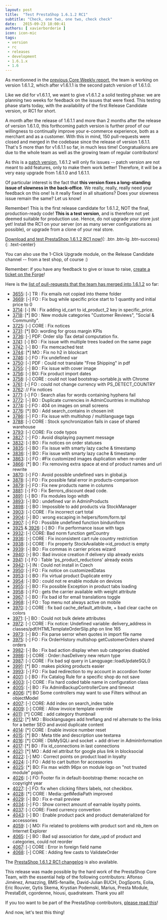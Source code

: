```yaml
---
layout: post
title:  "Test PrestaShop 1.6.1.2 RC1"
subtitle: "Check, one two, one two, check check"
date:   2015-09-23 18:00:41
authors: [ xavierborderie ]
icon: icon-mic
tags:
 - version
 - rc
 - releases
 - development
 - 1.6.1.x
 - 1.6
---
```


As mentionned in the [previous Core Weekly report](http://build.prestashop.com/news/coreweekly-35-36/), the team is working on version 1.6.1.2, which after v1.6.1.1 is the second patch version of 1.6.1.0.

Like we did for v1.6.1.1, we want to give v1.6.1.2 a solid testing phase: we are planning two weeks for feedback on the issues that were fixed. This testing phase starts today, with the availability of the first Release Candidate version, or RC1 for short.

A month after the release of 1.6.1.1 and more than 2 months after the release of version 1.6.1.0, this forthcoming patch version is further proof of our willingness to continually improve your e-commerce experience, both as a merchant and as a customer. With this in mind, 150 pull-requests were closed and merged in the codebase since the release of version 1.6.1.1. That's 5 more than for v1.6.1.1 so far, in much less time! Congratualions are due to the whole team as well as the growing team of regular contributors!

As this is a [patch version](http://build.prestashop.com/news/a-more-semantic-versioning-scheme/), 1.6.1.2 will only fix issues -- patch version are not meant to add features, only to make them work better! Therefore, it will be a very easy upgrade from 1.6.1.0 and 1.6.1.1.

Of particular interest is the fact that **this version fixes a long-standing issue of slowness in the back-office**. We really, really, really need your feedback on this one! Is it really fixed in all situations? Does your slowness issue remain the same? Let us know!

Remember! This is the first release candidate for 1.6.1.2, NOT the final, production-ready code! <b>This is a test version</b>, and is therefore not yet deemed suitable for production use. Hence, do not upgrade your store just yet! Install the RC1 on your server (on as many server configurations as possible), or upgrade from a clone of your real store.

[Download and test PrestaShop 1.6.1.2 RC1 now!](https://www.prestashop.com/versions){: .btn .btn-lg .btn-success}
{: .text-center}

You can also use the 1-Click Upgrade module, on the Release Candidate channel -- from a test shop, of course :)

Remember: if you have any feedback to give or issue to raise, [create a ticket on the Forge](http://doc.prestashop.com/display/PS16/How+to+use+the+Forge+to+contribute+to+PrestaShop)!

Here is the [list of pull-requests that the team has merged into 1.6.1.2](https://github.com/PrestaShop/PrestaShop/pulls?page=1&q=is%3Apr+base%3A1.6.1.x+is%3Aclosed+merged%3A%3E2015-08-17&utf8=%E2%9C%93) so far:

 * [3655](https://github.com/PrestaShop/PrestaShop/pull/3655): [-] TR : Fix emails not copied into theme folder
 * [3669](https://github.com/PrestaShop/PrestaShop/pull/3669): [-] FO : Fix bug while specific price start to 1 quantity and initial price to 0
 * [3714](https://github.com/PrestaShop/PrestaShop/pull/3714): [-] IN : Fix adding id_cart to id_product_2 key in specific_price.
 * [3718](https://github.com/PrestaShop/PrestaShop/pull/3718): [*] BO : New module categories "Customer Reviews", "Social & Community".
 * [3725](https://github.com/PrestaShop/PrestaShop/pull/3725): [-] CORE : Fix notices
 * [3731](https://github.com/PrestaShop/PrestaShop/pull/3731): [*] BO: wording for gross margin KPIs
 * [3736](https://github.com/PrestaShop/PrestaShop/pull/3736): [-] PDF: Order slip Tax detail computation fix.
 * [3741](https://github.com/PrestaShop/PrestaShop/pull/3741): [-] BO : Fix issue with multiple trees loaded on the same page
 * [3742](https://github.com/PrestaShop/PrestaShop/pull/3742): [-] BO : Fix memcached test
 * [3744](https://github.com/PrestaShop/PrestaShop/pull/3744): [*] MO : Fix no h2 in blockcart
 * [3746](https://github.com/PrestaShop/PrestaShop/pull/3746): [-] FO : Fix undefined var
 * [3750](https://github.com/PrestaShop/PrestaShop/pull/3750): [-] PDF : Could not translate "Free Shipping" in pdf
 * [3755](https://github.com/PrestaShop/PrestaShop/pull/3755): [-] BO : Fix issue with cover image
 * [3756](https://github.com/PrestaShop/PrestaShop/pull/3756): [-] BO: Fix product import dates
 * [3758](https://github.com/PrestaShop/PrestaShop/pull/3758): [-] CORE : could not load bootstrap-sortable.js with Chrome
 * [3761](https://github.com/PrestaShop/PrestaShop/pull/3761): [-] FO : could not change currency with PS_DETECT_COUNTRY
 * [3762](https://github.com/PrestaShop/PrestaShop/pull/3762): // Fix notices
 * [3771](https://github.com/PrestaShop/PrestaShop/pull/3771): [-] FO : Search alias for words containing hyphens fail
 * [3772](https://github.com/PrestaShop/PrestaShop/pull/3772): [-] BO : Duplicate currencies in AdminCountries in multishop
 * [3774](https://github.com/PrestaShop/PrestaShop/pull/3774): [-] FO : 404 on images on small screens
 * [3776](https://github.com/PrestaShop/PrestaShop/pull/3776): [*] BO : Add search_contains in chosen init
 * [3786](https://github.com/PrestaShop/PrestaShop/pull/3786): [-] FO : Fix issue with multishop / multilanguage tags
 * [3788](https://github.com/PrestaShop/PrestaShop/pull/3788): [-] CORE : Stock synchronization fails in case of shared warehouse
 * [3793](https://github.com/PrestaShop/PrestaShop/pull/3793): [-] CORE: Fix code typos
 * [3827](https://github.com/PrestaShop/PrestaShop/pull/3827): [-] FO : Avoid displaying payment message
 * [3832](https://github.com/PrestaShop/PrestaShop/pull/3832): [-] BO : Fix notices on order statuses
 * [3835](https://github.com/PrestaShop/PrestaShop/pull/3835): [-] BO : Fix issue with smarty lazy cache & timestamp
 * [3836](https://github.com/PrestaShop/PrestaShop/pull/3836): [-] BO : Fix issue with smarty lazy cache & timestamp
 * [3863](https://github.com/PrestaShop/PrestaShop/pull/3863): [-] FO : #Fix customized images duplication when re-order
 * [3866](https://github.com/PrestaShop/PrestaShop/pull/3866): [*] BO : Fix removing extra space at end of product names and url rewrite
 * [3870](https://github.com/PrestaShop/PrestaShop/pull/3870): [-] FO : Avoid possible undefined vars in global.js
 * [3878](https://github.com/PrestaShop/PrestaShop/pull/3878): [-] FO : Fix possible fatal error in products-comparison
 * [3879](https://github.com/PrestaShop/PrestaShop/pull/3879): [-] FO : Fix new products name in columns
 * [3881](https://github.com/PrestaShop/PrestaShop/pull/3881): [-] FO : Fix $errors_discount dead code.
 * [3891](https://github.com/PrestaShop/PrestaShop/pull/3891): [-] BO : Fix modules logo witdh
 * [3893](https://github.com/PrestaShop/PrestaShop/pull/3893): [-] BO : undefined var in AdminProducts
 * [3898](https://github.com/PrestaShop/PrestaShop/pull/3898): [-] BO : Impossible to add products via StockManager
 * [3903](https://github.com/PrestaShop/PrestaShop/pull/3903): [-] CORE : Fix incorrect cart total
 * [3904](https://github.com/PrestaShop/PrestaShop/pull/3904): [-] BO : wrong escaping in helpers/form/form.tpl
 * [3907](https://github.com/PrestaShop/PrestaShop/pull/3907): [-] FO : Possible undefined function binduniform
 * [3925](https://github.com/PrestaShop/PrestaShop/pull/3925) & [3926](https://github.com/PrestaShop/PrestaShop/pull/3926): [-] BO : Fix performance issue with tags
 * [3932](https://github.com/PrestaShop/PrestaShop/pull/3932): [-] CORE: Bad norm function getCountry
 * [3936](https://github.com/PrestaShop/PrestaShop/pull/3936): [-] CORE : Fix inconsistent cart rule country restriction
 * [3938](https://github.com/PrestaShop/PrestaShop/pull/3938): [-] CORE : Fix property StockAvailable->id_product is empty
 * [3939](https://github.com/PrestaShop/PrestaShop/pull/3939): [-] BO : Fix commas in carrier prices wizard
 * [3940](https://github.com/PrestaShop/PrestaShop/pull/3940): [-] BO : Bad invoice creation if delivery slip already exists
 * [3941](https://github.com/PrestaShop/PrestaShop/pull/3941): [-] FO : Table 'ps_product_reductions' already exists
 * [3942](https://github.com/PrestaShop/PrestaShop/pull/3942): [-] IN : Could not install in Czech
 * [3950](https://github.com/PrestaShop/PrestaShop/pull/3950): [-] FO : Fix notice on customizedDatas
 * [3953](https://github.com/PrestaShop/PrestaShop/pull/3953): [-] BO : Fix virtual product Duplicate entry
 * [3954](https://github.com/PrestaShop/PrestaShop/pull/3954): [-] BO : could not re enable module on devices
 * [3955](https://github.com/PrestaShop/PrestaShop/pull/3955): [-] BO : Fix possible Exception in product tabs loading
 * [3958](https://github.com/PrestaShop/PrestaShop/pull/3958): [-] FO :  gets the carrier available with weight attribute
 * [3967](https://github.com/PrestaShop/PrestaShop/pull/3967): [-] BO : Fix bad id for email translations toggle
 * [3968](https://github.com/PrestaShop/PrestaShop/pull/3968): [-] FO : Top menu not always active on mobile
 * [3970](https://github.com/PrestaShop/PrestaShop/pull/3970): [-] CORE : fix bad cache_default_attribute, + bad clear cache on colors
 * [3971](https://github.com/PrestaShop/PrestaShop/pull/3971): [-] BO : Could not bulk delete attributes
 * [3972](https://github.com/PrestaShop/PrestaShop/pull/3972): [-] CORE : Fix notice: Undefined variable: delivery_address in classes/pdf/HTMLTemplateOrderSlip.php on line 165
 * [3973](https://github.com/PrestaShop/PrestaShop/pull/3973): [-] BO : Fix parse serror when quotes in import file name
 * [3975](https://github.com/PrestaShop/PrestaShop/pull/3975): [-] FO : Fix OrderHistory multishop getCustomerOrders shared orders
 * [3982](https://github.com/PrestaShop/PrestaShop/pull/3982): [-] Bo : Fix bad action display when sub categories disabled
 * [3986](https://github.com/PrestaShop/PrestaShop/pull/3986): [-] CORE : Order::hasDelivery new return type
 * [3987](https://github.com/PrestaShop/PrestaShop/pull/3987): [-] CORE : Fix bad sql query in Lanqguage::loadUpdateSQL()
 * [3991](https://github.com/PrestaShop/PrestaShop/pull/3991): [*] BO : makes picking products easier
 * [3993](https://github.com/PrestaShop/PrestaShop/pull/3993): [-] FO : Fix bad redirection to my account in accordion footer
 * [4001](https://github.com/PrestaShop/PrestaShop/pull/4001): [-] BO : Fix Catalog Rule for a specific shop do not save
 * [4003](https://github.com/PrestaShop/PrestaShop/pull/4003): [-] CORE : Fix hard coded table name in configuration class
 * [4005](https://github.com/PrestaShop/PrestaShop/pull/4005): [-] BO : Fix AdminBackupControllerCore and timeout
 * [4006](https://github.com/PrestaShop/PrestaShop/pull/4006): [*] BO Some controllers may want to use Filters without an objectModel
 * [4007](https://github.com/PrestaShop/PrestaShop/pull/4007): [-] CORE: Add index on search_index table
 * [4009](https://github.com/PrestaShop/PrestaShop/pull/4009): [-] CORE : Allow invoice template override
 * [4011](https://github.com/PrestaShop/PrestaShop/pull/4011): [*] CORE : add category thumbnail
 * [4012](https://github.com/PrestaShop/PrestaShop/pull/4012): [*] MO : Blocklanguages add hreflang and rel alternate to the links for a better SEO and avoid duplicate content
 * [4014](https://github.com/PrestaShop/PrestaShop/pull/4014): [*] CORE : Enable invoice number reset
 * [4015](https://github.com/PrestaShop/PrestaShop/pull/4015): [*] BO : Meta title and description use textarea
 * [4016](https://github.com/PrestaShop/PrestaShop/pull/4016): [*] CORE : DbMySQLi and socket + add driver in AdminInformation
 * [4017](https://github.com/PrestaShop/PrestaShop/pull/4017): [*] BO : Fix id_connections in last connections
 * [4021](https://github.com/PrestaShop/PrestaShop/pull/4021): [*] MO : Add rel attribut for google plus link in blocksocial
 * [4022](https://github.com/PrestaShop/PrestaShop/pull/4022): [-] MO : Correct points on product load in loyalty
 * [4024](https://github.com/PrestaShop/PrestaShop/pull/4024): [-] FO : Add to cart button for accessories
 * [4025](https://github.com/PrestaShop/PrestaShop/pull/4025): [*] BO: Fix max width 96px on module logo on "not trusted module" popin.
 * [4026](https://github.com/PrestaShop/PrestaShop/pull/4026): [-] FO: Footer fix in default-bootstrap theme: nocache on copyright year
 * [4027](https://github.com/PrestaShop/PrestaShop/pull/4027): [-] FO: fix when clicking filters labels, not checkbox.
 * [4028](https://github.com/PrestaShop/PrestaShop/pull/4028): [*] CORE : Media::getMediaPath improved
 * [4029](https://github.com/PrestaShop/PrestaShop/pull/4029): [-] BO : Fix e-mail preview
 * [4034](https://github.com/PrestaShop/PrestaShop/pull/4034): [-] FO : Show correct amount of earnable loyalty points.
 * [4037](https://github.com/PrestaShop/PrestaShop/pull/4037): [-] CORE: Fixed currency convertion
 * [4043](https://github.com/PrestaShop/PrestaShop/pull/4043): [-] BO : Enable product pack and product dematerialized for accessories
 * [4059](https://github.com/PrestaShop/PrestaShop/pull/4059): [-] MO: Fix related to problems with product sort and nb_item on Internet Explorer
 * [4065](https://github.com/PrestaShop/PrestaShop/pull/4065): [-] BO : Bad sql association for date_upd of product and categories, could not reorder
 * [4067](https://github.com/PrestaShop/PrestaShop/pull/4067): [-] CORE : Error in foreign field name
 * [4068](https://github.com/PrestaShop/PrestaShop/pull/4068): [-] CORE : Adding few casts to ValidateOrder

The [PrestaShop 1.6.1.2 RC1 changelog](https://www.prestashop.com/en/developers-versions/changelog/1.6.1.2-rc1) is also available.

This release was made possible by the hard work of the PrestaShop Core Team, with the essential help of the following contributors: Alfonso Jiménez, Amazzing, BMS-fenaille, David-Julian BUCH, DogSports, Eolia, Eric Rouvier, Gytis Skema, Krystian Podemski, Marius, Presta Module, PrestaEdit, cgordenne, hiousi, quadrateam. Thank you all!

If you too want to be part of the PrestaShop contributors, [please read this](http://doc.prestashop.com/display/PS16/Contributing+code+to+PrestaShop)!

And now, let's test this thing!
